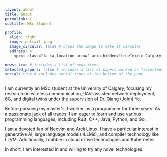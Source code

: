 ```yaml
---
layout: about
title: about
permalink: /
subtitle: MSc Student.

profile:
  align: right
  image: potrait.jpeg
  image_circular: false # crops the image to make it circular
  address: >
    <p><i class="fa fa-location-arrow" aria-hidden="true"></i> Calgary, AB, Canada</p>

news: true # includes a list of news items
selected_papers: false # includes a list of papers marked as "selected={true}"
social: true # includes social icons at the bottom of the page
---
```



I am currently an MSc student at the University of Calgary, focusing my research on wireless communication, UAV-assisted network deployment, 6G, and digital twins under the supervision of [Dr. Qiang (John) Ye](https://qiang-john-ye.github.io/Research.html).

Before pursuing my master's, I worked as a programmer for three years. As a passionate jack of all trades, I am eager to learn and use various programming languages, including Rust, C++, Java, Python, and Go.

I am a devoted fan of [Neovim](https://github.com/neovim/neovim) and [Arch Linux](https://archlinux.org/). I have a particular interest in generative AI, large language models (LLMs), and compiler technology like LLVM. Additionally, I dabble in cloud native technologies and Kubernetes.

In short, I am interested in and willing to try any novel technologies.